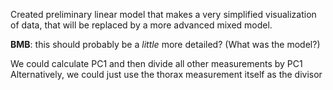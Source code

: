 Created preliminary linear model that makes a very simplified visualization of data, that will be replaced by a more advanced mixed model.

**BMB**: this should probably be a *little* more detailed? (What was the model?)

We could calculate PC1 and then divide all other measurements by PC1
Alternatively, we could just use the thorax measurement itself as the divisor